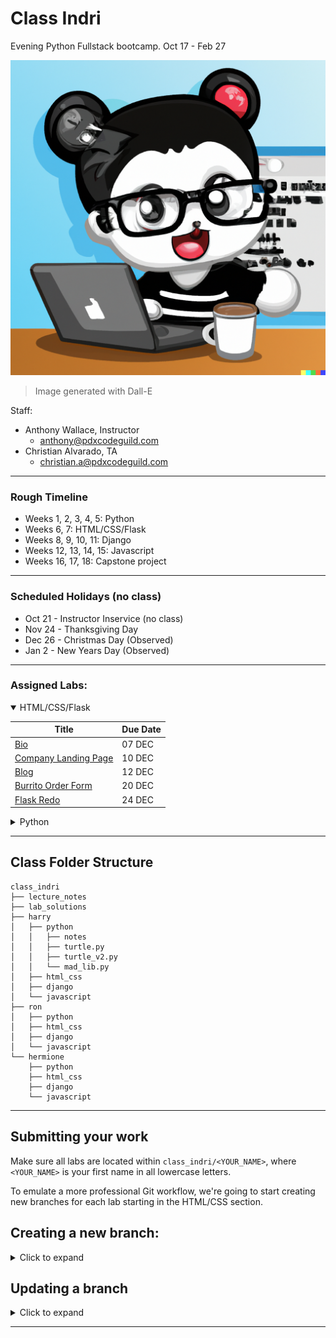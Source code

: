 # Class Indri
Evening Python Fullstack bootcamp.
Oct 17 - Feb 27

![Indri coding with coffee](./assets/coding_indri.png)
> Image generated with Dall-E

Staff:
- Anthony Wallace, Instructor
  - anthony@pdxcodeguild.com
- Christian Alvarado, TA
  - christian.a@pdxcodeguild.com

<hr>

### Rough Timeline
- Weeks 1, 2, 3, 4, 5: Python
- Weeks 6, 7: HTML/CSS/Flask
- Weeks 8, 9, 10, 11: Django
- Weeks 12, 13, 14, 15: Javascript
- Weeks 16, 17, 18: Capstone project

<hr>

### Scheduled Holidays (no class)
- Oct 21 - Instructor Inservice (no class)
- Nov 24 - Thanksgiving Day
- Dec 26 - Christmas Day (Observed)
- Jan 2 - New Years Day (Observed)

<hr>

### Assigned Labs:

<details open>
  <summary>HTML/CSS/Flask</summary>

| Title | Due Date |
| ----- | -------- |
| [Bio](https://python-documenation-site.deno.dev/htmlcss/labs/bio) | 07 DEC |
| [Company Landing Page](https://python-documenation-site.deno.dev/htmlcss/labs/company) | 10 DEC |
| [Blog](https://python-documenation-site.deno.dev/htmlcss/labs/blog) | 12 DEC |
| [Burrito Order Form](https://python-documenation-site.deno.dev/htmlcss/labs/burrito-order-form) | 20 DEC |
| [Flask Redo](https://python-documenation-site.deno.dev/htmlcss/labs/flask-redo) | 24 DEC |

</details>

<details>
  <summary>Python</summary>

| Title | Due Date |
| ----- | -------- |
| [Unit Converter](https://python-documenation-site.deno.dev/python/labs/unit-converter) | 02 NOV |
| [Blackjack Advice](https://python-documenation-site.deno.dev/python/labs/blackjack-advice) | 03 NOV |
| [Pick6](https://python-documenation-site.deno.dev/python/labs/pick-6) | 08 NOV |
| [Credit Card Validation](https://python-documenation-site.deno.dev/python/mob/credit-card-validation) | 11 NOV |
| [ROT13](https://python-documenation-site.deno.dev/python/labs/rotation-cipher) | 15 NOV |
| [Count Words](https://python-documenation-site.deno.dev/python/labs/count-words) | 17 NOV |
| [ARI](https://python-documenation-site.deno.dev/python/labs/ari) | 23 NOV |
| [ATM](https://python-documenation-site.deno.dev/python/mob/atm) | 28 NOV |
| [Dad Joke API](https://python-documenation-site.deno.dev/python/labs/dad-joke-api) | 30 NOV |
| [Quotes API](https://python-documenation-site.deno.dev/python/labs/quotes-api) | 02 DEC |

</details>

<hr>

## Class Folder Structure
```
class_indri
├── lecture_notes
├── lab_solutions
├── harry
│   ├── python
│   │   ├── notes
│   │   ├── turtle.py
│   │   ├── turtle_v2.py
│   │   └── mad_lib.py
│   ├── html_css
│   ├── django
│   └── javascript
├── ron
│   ├── python
│   ├── html_css
│   ├── django
│   └── javascript
└── hermione
    ├── python
    ├── html_css
    ├── django
    └── javascript
```
<hr>

## Submitting your work

Make sure all labs are located within `class_indri/<YOUR_NAME>`, where `<YOUR_NAME>` is your first name in all lowercase letters.

To emulate a more professional Git workflow, we're going to start creating new branches for each lab starting in the HTML/CSS section.

<h2>Creating a new branch:</h2>
<details>
<summary>Click to expand</summary>

- `git branch` to check that you're on the main branch, use `git checkout main` to go to the main branch if needed.

- `git status` to check if your local main branch is up to date with origin/main on Github.
- `git pull` if needed to pull any recent changes to your local repository

- Create a new branch and switch to it.

  - Option 1:

    - `git branch <YOUR_NAME-SECTION-LAB_NUMBER>`
    - `git checkout <YOUR_NAME-SECTION-LAB_NUMBER>`

  - Option 2:

    The `-b` flag can be used after the `checkout` command to combine these two steps:

    `git checkout -b <YOUR_NAME-SECTION-LAB_NUMBER>`

  **e.g.** My branch for the **"Lab 01 - Bio"** in the **HTML/CSS** section would be named: `anthony-htmlcss-lab01`. The name can vary a bit from this example, but please keep the chosen formatting consistent from one lab to another.

- `git add <FILENAME>` to add a specific file or `git add .` to add everything in the current dicrectory
- `git commit -m "your commit message"` to commit your work

- A remote branch will need to be created for each new local branch. Git will usually display the proper command to do this when a new branch is pushed for the first time.

  The command is:

  `git push --set-upstream origin <BRANCH_NAME>`

  **OR**

  `git push -u origin <BRANCH_NAME>`

- After successfully pushing your new branch to Github, you should see the option to create a Pull Request for your branch on the main repo page.

- If you don't see that message, you'll have to navigate to your new remote branch

- Once you've navigated to your individual branch, you'll find the option to create a Pull Request in the "Contribute" dropdown.

- Click the "Open Pull Request" button. Add a comment to your Pull Request like "Submitting Lab 00" and click "Create Pull request"

</details>

## Updating a branch

<details>
<summary>Click to expand</summary>
After a Pull Request is submitted, the code on that branch will be checked.

Necessary corrections or adjustments will be posted as comments on the Pull Request on Github and the Pull Request will be closed. When the corrections are made, submit the Pull Request again for checking.

Corrections will be made only to that particular branch.

- `git checkout <YOUR_NAME-SECTION-LAB_NUMBER>`

- Add and commit updated files.

- `git push` to push your changes up to the remote repository on GitHub

- Only one Pull Request is allowed per branch.

  - If a Pull Request is already open for the branch, a message will be added to the current Pull Request for the new commits.
  - If a Pull Request is not already open for the branch a new Pull Request will need to be created.

- Once a lab is complete, its branch will be merged into the `main` branch.
</details>

---
